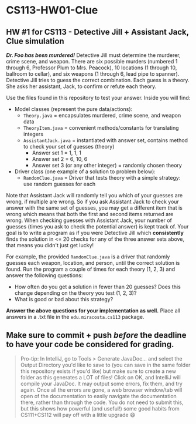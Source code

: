 # CS113-HW01-Clue
## HW #1 for CS113 - Detective Jill + Assistant Jack, Clue simulation

***Dr. Foo has been murdered!*** Detective Jill must determine the murderer, crime scene, and weapon. There are six possible murders (numbered 1 through 6, Professor Plum to Mrs. Peacock), 10 locations (1 through 10, ballroom to cellar), and six weapons (1 through 6, lead pipe to spanner). Detective Jill tries to guess the correct combination. Each guess is a theory. She asks her assistant, Jack, to confirm or refute each theory.

Use the files found in this repository to test your answer.  Inside you will find:

 - Model classes (represent the pure data/actions):
	 - `Theory.java` = encapsulates murdered, crime scene, and weapon data
	 - `TheoryItem.java` = convenient methods/constants for translating integers
	 - `AssistantJack.java` = instantiated with answer set, contains method to check your set of guesses (theory)
		 - Answer set 1 = 1, 1, 1
		 - Answer set 2 = 6, 10, 6
		 - Answer set 3 (or any other integer) = randomly chosen theory
 - Driver class (one example of a solution to problem below):
	 - `RandomClue.java` = Driver that tests theory with a simple strategy: use random guesses for each

Note that Assistant Jack will randomly tell you which of your guesses are wrong, if multiple are wrong.  So if you ask Assistant Jack to check your answer with the same set of guesses, you may get a different item that is wrong which means that both the first and second items returned are wrong.  When checking guesses with Assistant Jack, your number of guesses (times you ask to check the potential answer) is kept track of.  Your goal is to write a program as if you were Detective Jill which **consistently** finds the solution in <= 20 checks for any of the three answer sets above, that means you didn't just get lucky!

For example, the provided `RandomClue.java` is a driver that randomly guesses each weapon, location, and person, until the correct solution is found.  Run the program a couple of times for each theory (1, 2, 3) and answer the following questions:
 - How often do you get a solution in fewer than 20 guesses?  Does this change depending on the theory you test (1, 2, 3)?
 - What is good or bad about this strategy?

**Answer the above questions for your implementation as well.** Place all answers in a .txt file in the `edu.miracosta.cs113` package.

## Make sure to commit + push *before* the deadline to have your code be considered for grading.

> Pro-tip: In IntelliJ, go to Tools > Generate JavaDoc… and select the Output Directory you'd like to save to (you can save in the same folder this repository exists if you'd like) but make sure to create a new folder as this generates a LOT of files! Click on OK, and IntelliJ will compile your JavaDoc.  It may output some errors, fix them, and try again.  Once all the errors are gone, a web browser window/tab will open of the documentation to easily navigate the documentation there, rather than through the code.  You do not need to submit this, but this shows how powerful (and useful!) some good habits from CS111+CS112 will pay off with a little upgrade :smile:
